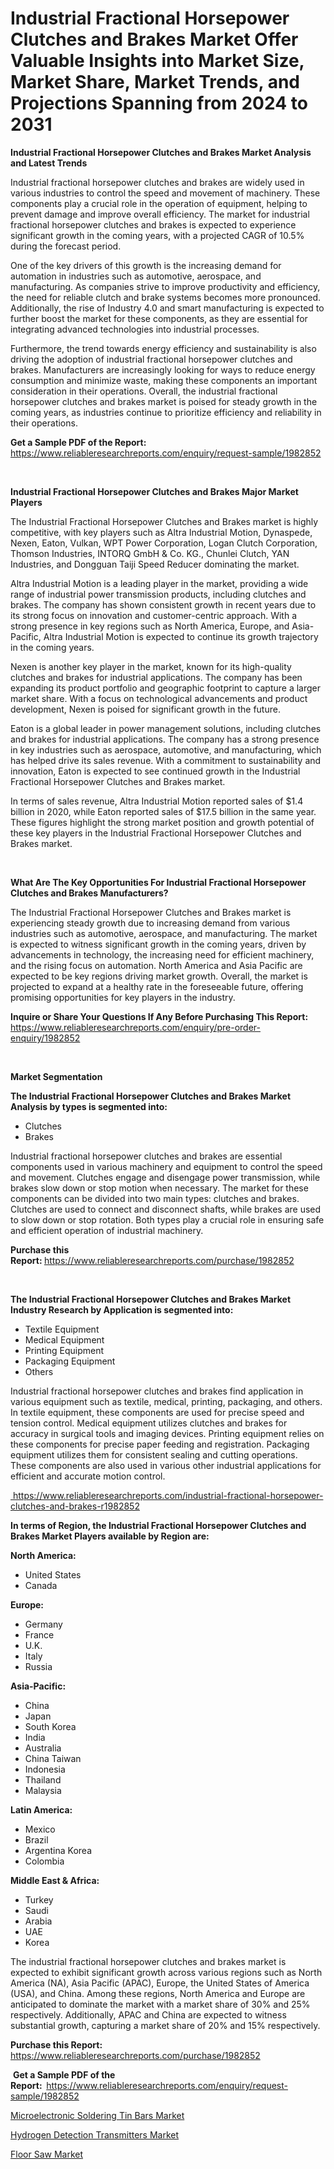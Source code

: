 <p><h1>Industrial Fractional Horsepower Clutches and Brakes Market Offer Valuable Insights into Market Size, Market Share, Market Trends, and Projections Spanning from 2024 to 2031</h1></p><p><strong>Industrial Fractional Horsepower Clutches and Brakes Market Analysis and Latest Trends</strong></p>
<p><p>Industrial fractional horsepower clutches and brakes are widely used in various industries to control the speed and movement of machinery. These components play a crucial role in the operation of equipment, helping to prevent damage and improve overall efficiency. The market for industrial fractional horsepower clutches and brakes is expected to experience significant growth in the coming years, with a projected CAGR of 10.5% during the forecast period.</p><p>One of the key drivers of this growth is the increasing demand for automation in industries such as automotive, aerospace, and manufacturing. As companies strive to improve productivity and efficiency, the need for reliable clutch and brake systems becomes more pronounced. Additionally, the rise of Industry 4.0 and smart manufacturing is expected to further boost the market for these components, as they are essential for integrating advanced technologies into industrial processes.</p><p>Furthermore, the trend towards energy efficiency and sustainability is also driving the adoption of industrial fractional horsepower clutches and brakes. Manufacturers are increasingly looking for ways to reduce energy consumption and minimize waste, making these components an important consideration in their operations. Overall, the industrial fractional horsepower clutches and brakes market is poised for steady growth in the coming years, as industries continue to prioritize efficiency and reliability in their operations.</p></p>
<p><strong>Get a Sample PDF of the Report:&nbsp;</strong> <a href="https://www.reliableresearchreports.com/enquiry/request-sample/1982852">https://www.reliableresearchreports.com/enquiry/request-sample/1982852</a></p>
<p>&nbsp;</p>
<p><strong>Industrial Fractional Horsepower Clutches and Brakes Major Market Players</strong></p>
<p><p>The Industrial Fractional Horsepower Clutches and Brakes market is highly competitive, with key players such as Altra Industrial Motion, Dynaspede, Nexen, Eaton, Vulkan, WPT Power Corporation, Logan Clutch Corporation, Thomson Industries, INTORQ GmbH & Co. KG., Chunlei Clutch, YAN Industries, and Dongguan Taiji Speed Reducer dominating the market.</p><p>Altra Industrial Motion is a leading player in the market, providing a wide range of industrial power transmission products, including clutches and brakes. The company has shown consistent growth in recent years due to its strong focus on innovation and customer-centric approach. With a strong presence in key regions such as North America, Europe, and Asia-Pacific, Altra Industrial Motion is expected to continue its growth trajectory in the coming years.</p><p>Nexen is another key player in the market, known for its high-quality clutches and brakes for industrial applications. The company has been expanding its product portfolio and geographic footprint to capture a larger market share. With a focus on technological advancements and product development, Nexen is poised for significant growth in the future.</p><p>Eaton is a global leader in power management solutions, including clutches and brakes for industrial applications. The company has a strong presence in key industries such as aerospace, automotive, and manufacturing, which has helped drive its sales revenue. With a commitment to sustainability and innovation, Eaton is expected to see continued growth in the Industrial Fractional Horsepower Clutches and Brakes market.</p><p>In terms of sales revenue, Altra Industrial Motion reported sales of $1.4 billion in 2020, while Eaton reported sales of $17.5 billion in the same year. These figures highlight the strong market position and growth potential of these key players in the Industrial Fractional Horsepower Clutches and Brakes market.</p></p>
<p>&nbsp;</p>
<p><strong>What Are The Key Opportunities For Industrial Fractional Horsepower Clutches and Brakes Manufacturers?</strong></p>
<p><p>The Industrial Fractional Horsepower Clutches and Brakes market is experiencing steady growth due to increasing demand from various industries such as automotive, aerospace, and manufacturing. The market is expected to witness significant growth in the coming years, driven by advancements in technology, the increasing need for efficient machinery, and the rising focus on automation. North America and Asia Pacific are expected to be key regions driving market growth. Overall, the market is projected to expand at a healthy rate in the foreseeable future, offering promising opportunities for key players in the industry.</p></p>
<p><strong>Inquire or Share Your Questions If Any Before Purchasing This Report:</strong> <a href="https://www.reliableresearchreports.com/enquiry/pre-order-enquiry/1982852">https://www.reliableresearchreports.com/enquiry/pre-order-enquiry/1982852</a></p>
<p>&nbsp;</p>
<p><strong>Market Segmentation</strong></p>
<p><strong>The Industrial Fractional Horsepower Clutches and Brakes Market Analysis by types is segmented into:</strong></p>
<p><ul><li>Clutches</li><li>Brakes</li></ul></p>
<p><p>Industrial fractional horsepower clutches and brakes are essential components used in various machinery and equipment to control the speed and movement. Clutches engage and disengage power transmission, while brakes slow down or stop motion when necessary. The market for these components can be divided into two main types: clutches and brakes. Clutches are used to connect and disconnect shafts, while brakes are used to slow down or stop rotation. Both types play a crucial role in ensuring safe and efficient operation of industrial machinery.</p></p>
<p><strong>Purchase this Report:&nbsp;</strong><a href="https://www.reliableresearchreports.com/purchase/1982852">https://www.reliableresearchreports.com/purchase/1982852</a></p>
<p>&nbsp;</p>
<p><strong>The Industrial Fractional Horsepower Clutches and Brakes Market Industry Research by Application is segmented into:</strong></p>
<p><ul><li>Textile Equipment</li><li>Medical Equipment</li><li>Printing Equipment</li><li>Packaging Equipment</li><li>Others</li></ul></p>
<p><p>Industrial fractional horsepower clutches and brakes find application in various equipment such as textile, medical, printing, packaging, and others. In textile equipment, these components are used for precise speed and tension control. Medical equipment utilizes clutches and brakes for accuracy in surgical tools and imaging devices. Printing equipment relies on these components for precise paper feeding and registration. Packaging equipment utilizes them for consistent sealing and cutting operations. These components are also used in various other industrial applications for efficient and accurate motion control.</p></p>
<p><a href="https://www.reliableresearchreports.com/industrial-fractional-horsepower-clutches-and-brakes-r1982852">&nbsp;https://www.reliableresearchreports.com/industrial-fractional-horsepower-clutches-and-brakes-r1982852</a></p>
<p><strong>In terms of Region, the Industrial Fractional Horsepower Clutches and Brakes Market Players available by Region are:</strong></p>
<p>
    <p> <strong> North America: </strong>
        <ul>
            <li>United States</li>
            <li>Canada</li>
        </ul>
        </p> 
    <p> <strong> Europe: </strong>
        <ul>
            <li>Germany</li>
            <li>France</li>
            <li>U.K.</li>
            <li>Italy</li>
            <li>Russia</li>
        </ul>
        </p> 
    <p> <strong> Asia-Pacific: </strong>
        <ul>
            <li>China</li>
            <li>Japan</li>
            <li>South Korea</li>
            <li>India</li>
            <li>Australia</li>
            <li>China Taiwan</li>
            <li>Indonesia</li>
            <li>Thailand</li>
            <li>Malaysia</li>
        </ul>
        </p> 
    <p> <strong> Latin America: </strong>
        <ul>
            <li>Mexico</li>
            <li>Brazil</li>
            <li>Argentina Korea</li>
            <li>Colombia</li>
        </ul>
        </p> 
    <p> <strong> Middle East & Africa: </strong>
        <ul>
            <li>Turkey</li>
            <li>Saudi</li>
            <li>Arabia</li>
            <li>UAE</li>
            <li>Korea</li>
        </ul>
    </p>
    </p>
<p><p>The industrial fractional horsepower clutches and brakes market is expected to exhibit significant growth across various regions such as North America (NA), Asia Pacific (APAC), Europe, the United States of America (USA), and China. Among these regions, North America and Europe are anticipated to dominate the market with a market share of 30% and 25% respectively. Additionally, APAC and China are expected to witness substantial growth, capturing a market share of 20% and 15% respectively.</p></p>
<p><strong>Purchase this Report: </strong><a href="https://www.reliableresearchreports.com/purchase/1982852">https://www.reliableresearchreports.com/purchase/1982852</a></p>
<p>&nbsp;<strong>Get a Sample PDF of the Report:&nbsp;&nbsp;</strong><a href="https://www.reliableresearchreports.com/enquiry/request-sample/1982852">https://www.reliableresearchreports.com/enquiry/request-sample/1982852</a></p>
<p><strong></strong></p>
<p><p><a href="https://frill-swim-3cd.notion.site/Microelectronic-Soldering-Tin-Bars-Market-Furnishes-Information-on-Market-Share-Market-Trends-and--384386579f3749c7b0405199ffe9eb62">Microelectronic Soldering Tin Bars Market</a></p><p><a href="https://www.linkedin.com/pulse/hydrogen-detection-transmitters-market-outlook-industry-deqie?trackingId=arufeMtTXzjrGYpJE0I0Ag%3D%3D">Hydrogen Detection Transmitters Market</a></p><p><a href="https://www.linkedin.com/pulse/floor-saw-market-size-outlook-forecast-2024-2031-manifest-market-oewpe?trackingId=iwuTwrJ6%2FBLWAbOoXehaJA%3D%3D">Floor Saw Market</a></p></p>